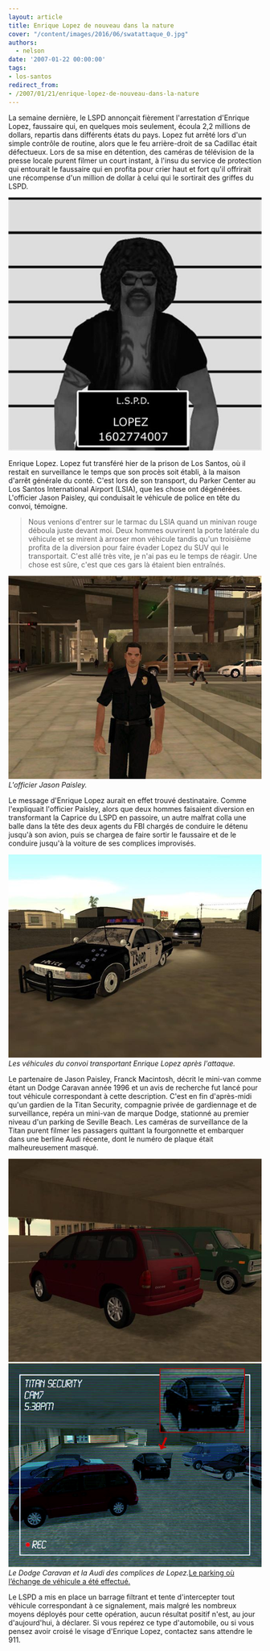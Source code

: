 ```yaml
---
layout: article
title: Enrique Lopez de nouveau dans la nature
cover: "/content/images/2016/06/swatattaque_0.jpg"
authors:
  - nelson
date: '2007-01-22 00:00:00'
tags:
- los-santos
redirect_from:
- /2007/01/21/enrique-lopez-de-nouveau-dans-la-nature
---
```


La semaine dernière, le LSPD annonçait fièrement l'arrestation d'Enrique Lopez, faussaire qui, en quelques mois seulement, écoula 2,2 millions de dollars, repartis dans différents états du pays. Lopez fut arrêté lors d'un simple contrôle de routine, alors que le feu arrière-droit de sa Cadillac était défectueux. Lors de sa mise en détention, des caméras de télévision de la presse locale purent filmer un court instant, à l'insu du service de protection qui entourait le faussaire qui en profita pour crier haut et fort qu'il offrirait une récompense d'un million de dollar à celui qui le sortirait des griffes du LSPD.

![](/content/images/2005/01/lopez.jpg)

Enrique Lopez. Lopez fut transféré hier de la prison de Los Santos, où il restait en surveillance le temps que son procès soit établi, à la maison d'arrêt générale du conté. C'est lors de son transport, du Parker Center au Los Santos International Airport (LSIA), que les chose ont dégénérées. L'officier Jason Paisley, qui conduisait le véhicule de police en tête du convoi, témoigne.

> Nous venions d'entrer sur le tarmac du LSIA quand un minivan rouge déboula juste devant moi. Deux hommes ouvrirent la porte latérale du véhicule et se mirent à arroser mon véhicule tandis qu'un troisième profita de la diversion pour faire évader Lopez du SUV qui le transportait. C'est allé très vite, je n'ai pas eu le temps de réagir. Une chose est sûre, c'est que ces gars là étaient bien entraînés.

![L'officier Jason Paisley.](/content/images/2005/01/jasonpaisley.jpg)
_L'officier Jason Paisley._

Le message d'Enrique Lopez aurait en effet trouvé destinataire. Comme l'expliquait l'officier Paisley, alors que deux hommes faisaient diversion en transformant la Caprice du LSPD en passoire, un autre malfrat colla une balle dans la tête des deux agents du FBI chargés de conduire le détenu jusqu'à son avion, puis se chargea de faire sortir le faussaire et de le conduire jusqu'à la voiture de ses complices improvisés.

![Les véhicules du convoi transportant Enrique Lopez après l'attaque.](/content/images/2005/01/swatattaque.jpg)
_Les véhicules du convoi transportant Enrique Lopez après l'attaque._

Le partenaire de Jason Paisley, Franck Macintosh, décrit le mini-van comme étant un Dodge Caravan année 1996 et un avis de recherche fut lancé pour tout véhicule correspondant à cette description. C'est en fin d'après-midi qu'un gardien de la Titan Security, compagnie privée de gardiennage et de surveillance, repéra un mini-van de marque Dodge, stationné au premier niveau d'un parking de Seville Beach. Les caméras de surveillance de la Titan purent filmer les passagers quittant la fourgonnette et embarquer dans une berline Audi récente, dont le numéro de plaque était malheureusement masqué.

![](/content/images/2005/01/caravan.jpg)
![Le Dodge Caravan et la Audi des complices de Lopez.](/content/images/2005/01/titancam.jpg)
_Le Dodge Caravan et la Audi des complices de Lopez._[Le parking où l’échange de véhicule a été effectué.](/content/images/2005/01/titancap.jpg)

Le LSPD a mis en place un barrage filtrant et tente d'intercepter tout véhicule correspondant à ce signalement, mais malgré les nombreux moyens déployés pour cette opération, aucun résultat positif n'est, au jour d'aujourd'hui, à déclarer. Si vous repérez ce type d'automobile, ou si vous pensez avoir croisé le visage d'Enrique Lopez, contactez sans attendre le 911.